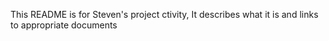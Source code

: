 This README is for Steven's project ctivity, It describes what it is and links to appropriate documents
